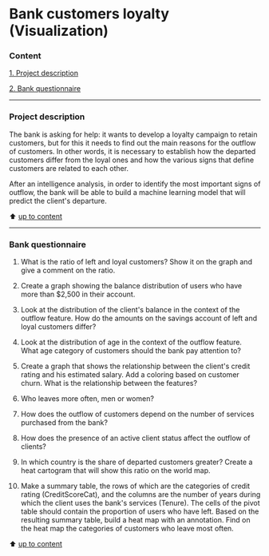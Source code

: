 # Bank customers loyalty (Visualization)

### Content 
[1. Project description](https://github.com/IgorAbalakin/Bank_customers_loyalty_Visualization/blob/main/README.md#Project-description) 

[2. Bank questionnaire](https://github.com/IgorAbalakin/Bank_customers_loyalty_Visualization/blob/main/README.md#Bank-questionnaire) 
 
____
### Project description 

The bank is asking for help: it wants to develop a loyalty campaign to retain customers, but for this it needs to find out the main reasons for the outflow of customers. In other words, it is necessary to establish how the departed customers differ from the loyal ones and how the various signs that define customers are related to each other.

After an intelligence analysis, in order to identify the most important signs of outflow, the bank will be able to build a machine learning model that will predict the client's departure. 

 
:arrow_up: [up to content](https://github.com/IgorAbalakin/Bank_customers_loyalty_Visualization/blob/main/README.md#Content)

 ____
### Bank questionnaire

1. What is the ratio of left and loyal customers? Show it on the graph and give a comment on the ratio.

2. Create a graph showing the balance distribution of users who have more than $2,500 in their account. 

3. Look at the distribution of the client's balance in the context of the outflow feature. How do the amounts on the savings account of left and loyal customers differ? 

4. Look at the distribution of age in the context of the outflow feature. What age category of customers should the bank pay attention to?

5. Create a graph that shows the relationship between the client's credit rating and his estimated salary. Add a coloring based on customer churn. What is the relationship between the features?

6. Who leaves more often, men or women?

7. How does the outflow of customers depend on the number of services purchased from the bank?

8. How does the presence of an active client status affect the outflow of clients? 

9. In which country is the share of departed customers greater? Create a heat cartogram that will show this ratio on the world map. 

10. Make a summary table, the rows of which are the categories of credit rating (CreditScoreCat), and the columns are the number of years during which the client uses the bank's services (Tenure). The cells of the pivot table should contain the proportion of users who have left.
Based on the resulting summary table, build a heat map with an annotation. Find on the heat map the categories of customers who leave most often.

:arrow_up: [up to content](https://github.com/IgorAbalakin/Bank_customers_loyalty_Visualization/blob/main/README.md#Content)
